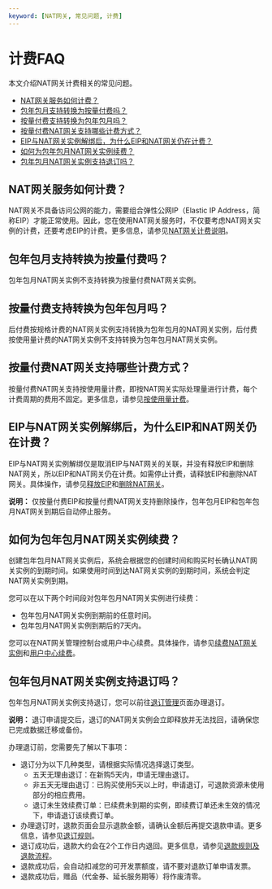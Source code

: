 ```yaml
---
keyword: [NAT网关, 常见问题, 计费]
---
```


# 计费FAQ

本文介绍NAT网关计费相关的常见问题。

-   [NAT网关服务如何计费？](#section_9x9_l8o_gxj)
-   [包年包月支持转换为按量付费吗？](#section_pp7_uaz_2sd)
-   [按量付费支持转换为包年包月吗？](#section_se4_pd5_ui0)
-   [按量付费NAT网关支持哪些计费方式？](#section_3tw_bpc_d0o)
-   [EIP与NAT网关实例解绑后，为什么EIP和NAT网关仍在计费？](#section_k9h_r41_iol)
-   [如何为包年包月NAT网关实例续费？](#section_iyz_dpw_l5t)
-   [包年包月NAT网关实例支持退订吗？](#section_vv5_s4c_hhb)

## NAT网关服务如何计费？

NAT网关不具备访问公网的能力，需要组合弹性公网IP（Elastic IP Address，简称EIP）才能正常使用。因此，您在使用NAT网关服务时，不仅要考虑NAT网关实例的计费，还要考虑EIP的计费。更多信息，请参见[NAT网关计费说明](/intl.zh-CN/购买指南/NAT网关计费说明.md)。

## 包年包月支持转换为按量付费吗？

包年包月NAT网关实例不支持转换为按量付费NAT网关实例。

## 按量付费支持转换为包年包月吗？

后付费按规格计费的NAT网关实例支持转换为包年包月的NAT网关实例，后付费按使用量计费的NAT网关实例不支持转换为包年包月NAT网关实例。

## 按量付费NAT网关支持哪些计费方式？

按量付费NAT网关支持按使用量计费，即按NAT网关实际处理量进行计费，每个计费周期的费用不固定。更多信息，请参见[按使用量计费](/intl.zh-CN/购买指南/按量付费.md)。

## EIP与NAT网关实例解绑后，为什么EIP和NAT网关仍在计费？

EIP与NAT网关实例解绑仅是取消EIP与NAT网关的关联，并没有释放EIP和删除NAT网关，所以EIP和NAT网关仍在计费。如需停止计费，请释放EIP和删除NAT网关。具体操作，请参见[释放EIP](/intl.zh-CN/用户指南/管理按量计费实例/释放EIP.md)和[删除NAT网关](/intl.zh-CN/控制台操作指南/创建NAT网关实例.md)。

**说明：** 仅按量付费EIP和按量付费NAT网关支持删除操作，包年包月EIP和包年包月NAT网关到期后自动停止服务。

## 如何为包年包月NAT网关实例续费？

创建包年包月NAT网关实例后，系统会根据您的创建时间和购买时长确认NAT网关实例的到期时间。如果使用时间到达NAT网关实例的到期时间，系统会判定NAT网关实例到期。

您可以在以下两个时间段对包年包月NAT网关实例进行续费：

-   包年包月NAT网关实例到期前的任意时间。
-   包年包月NAT网关实例到期后的7天内。

您可以在NAT网关管理控制台或用户中心续费。具体操作，请参见[续费NAT网关实例]()和[用户中心续费](https://help.aliyun.com/document_detail/92596.html)。

## 包年包月NAT网关实例支持退订吗？

包年包月NAT网关实例支持退订，您可以前往[退订管理](https://usercenter2.aliyun.com/refund/refund)页面办理退订。

**说明：** 退订申请提交后，退订的NAT网关实例会立即释放并无法找回，请确保您已完成数据迁移或备份。

办理退订前，您需要先了解以下事项：

-   退订分为以下几种类型，请根据实际情况选择退订类型。
    -   五天无理由退订：在新购5天内，申请无理由退订。
    -   非五天无理由退订：已购买使用5天以上时，申请退订，可退款资源未使用部分的相应费用。
    -   退订未生效续费订单：已续费未到期的实例，即续费订单还未生效的情况下，申请退订该续费订单。
-   办理退订时，退款页面会显示退款金额，请确认金额后再提交退款申请。更多信息，请参见[退订规则](https://help.aliyun.com/document_detail/116043.html)。
-   退订成功后，退款大约会在2个工作日内退回。更多信息，请参见[退款规则及退款流程](https://help.aliyun.com/knowledge_detail/37096.html)。
-   退款成功后，会自动扣减您的可开发票额度，请不要对退款订单申请发票。
-   退款成功后，赠品（代金券、延长服务期等）将作废清零。

